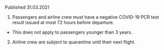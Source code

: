 Published 31.03.2021 
1. Passengers and airline crew must have a negative COVID-19 PCR test result issued at most 72 hours before departure.
- This does not apply to passengers younger than 3 years.
2. Airline crew are subject to quarantine until their next flight.

